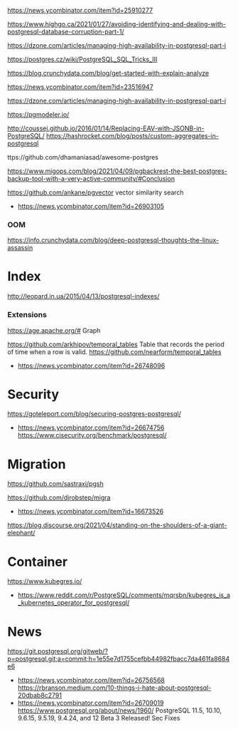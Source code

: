 https://news.ycombinator.com/item?id=25910277

https://www.highgo.ca/2021/01/27/avoiding-identifying-and-dealing-with-postgresql-database-corruption-part-1/

https://dzone.com/articles/managing-high-availability-in-postgresql-part-i

https://postgres.cz/wiki/PostgreSQL_SQL_Tricks_III

https://blog.crunchydata.com/blog/get-started-with-explain-analyze

https://news.ycombinator.com/item?id=23516947

https://dzone.com/articles/managing-high-availability-in-postgresql-part-i

https://pgmodeler.io/

http://coussej.github.io/2016/01/14/Replacing-EAV-with-JSONB-in-PostgreSQL/
https://hashrocket.com/blog/posts/custom-aggregates-in-postgresql

ttps://github.com/dhamaniasad/awesome-postgres

https://www.migops.com/blog/2021/04/09/pgbackrest-the-best-postgres-backup-tool-with-a-very-active-community/#Conclusion

https://github.com/ankane/pgvector vector similarity search
* https://news.ycombinator.com/item?id=26903105

### OOM
https://info.crunchydata.com/blog/deep-postgresql-thoughts-the-linux-assassin


# Index
http://leopard.in.ua/2015/04/13/postgresql-indexes/

### Extensions
https://age.apache.org/# Graph

https://github.com/arkhipov/temporal_tables Table that records the period of time when a row is valid.
https://github.com/nearform/temporal_tables
* https://news.ycombinator.com/item?id=26748096

# Security
https://goteleport.com/blog/securing-postgres-postgresql/
* https://news.ycombinator.com/item?id=26674756
https://www.cisecurity.org/benchmark/postgresql/

# Migration
https://github.com/sastraxi/pgsh

https://github.com/djrobstep/migra
* https://news.ycombinator.com/item?id=16673526

https://blog.discourse.org/2021/04/standing-on-the-shoulders-of-a-giant-elephant/


# Container
https://www.kubegres.io/
* https://www.reddit.com/r/PostgreSQL/comments/mqrsbn/kubegres_is_a_kubernetes_operator_for_postgresql/

# News
https://git.postgresql.org/gitweb/?p=postgresql.git;a=commit;h=1e55e7d1755cefbb44982fbacc7da461fa8684e6
* https://news.ycombinator.com/item?id=26756568
https://rbranson.medium.com/10-things-i-hate-about-postgresql-20dbab8c2791
* https://news.ycombinator.com/item?id=26709019
https://www.postgresql.org/about/news/1960/ PostgreSQL 11.5, 10.10, 9.6.15, 9.5.19, 9.4.24, and 12 Beta 3 Released! Sec Fixes
